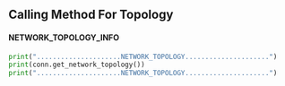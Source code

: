 ## Calling Method For Topology

#### NETWORK_TOPOLOGY_INFO
``` py
print(".....................NETWORK_TOPOLOGY.....................")
print(conn.get_network_topology())
print(".....................NETWORK_TOPOLOGY.....................")
```